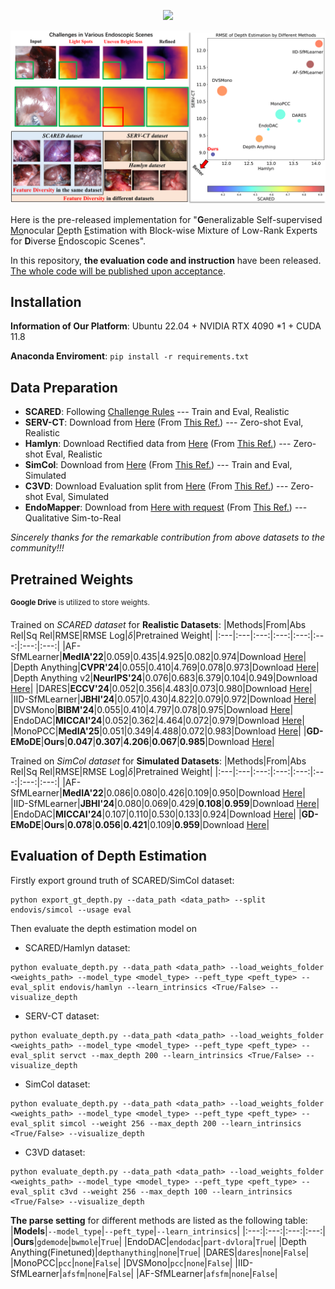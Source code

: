 <p align="center">
<img src="https://capsule-render.vercel.app/api?color=0000FF&type=waving&fontAlignY=35&text=GD-EMoDE&fontColor=FFFFFF&desc=Generalizable%20Self-supervised%20Monocular%20Depth%20Estimation%20for%20Diverse%20Endoscopic%20Scenes&height=250" />
</p>

![](assets/teaser.png)

Here is the pre-released implementation for "**G**eneralizable Self-supervised <ins>Mo</ins>nocular <ins>D</ins>epth <ins>E</ins>stimation with Block-wise Mixture of Low-Rank Experts for **D**iverse <ins>E</ins>ndoscopic Scenes". 

In this repository, **the evaluation code and instruction** have been released. <ins>The whole code will be published upon acceptance</ins>.

## Installation
**Information of Our Platform**: Ubuntu 22.04 + NVIDIA RTX 4090 *1 + CUDA 11.8

**Anaconda Enviroment**: `pip install -r requirements.txt`

## Data Preparation

- **SCARED**: Following [Challenge Rules](https://endovissub2019-scared.grand-challenge.org/) --- Train and Eval, Realistic
- **SERV-CT**: Download from [Here](https://www.ucl.ac.uk/interventional-surgical-sciences/weiss-open-research/weiss-open-data-server/serv-ct) (From [This Ref.](https://www.sciencedirect.com/science/article/pii/S1361841521003479)) --- Zero-shot Eval, Realistic
- **Hamlyn**: Download Rectified data from [Here](https://unizares-my.sharepoint.com/personal/recasens_unizar_es/_layouts/15/onedrive.aspx?id=%2Fpersonal%2Frecasens%5Funizar%5Fes%2FDocuments%2FDoctorado%2FEndo%2DDepth%2Dand%2DMotion%2FOpen%20access%20files%2Fhamlyn%5Fdata&ga=1) (From [This Ref.](https://ieeexplore.ieee.org/abstract/document/9478277)) --- Zero-shot Eval, Realistic
- **SimCol**: Download from [Here](https://rdr.ucl.ac.uk/articles/dataset/Simcol3D_-_3D_Reconstruction_during_Colonoscopy_Challenge_Dataset/24077763) (From [This Ref.](https://arxiv.org/abs/2307.11261)) --- Train and Eval, Simulated
- **C3VD**: Download Evaluation split from [Here](https://drive.google.com/drive/folders/1QfacGUjaD1-ByC1XvukUzu84HGdwKXhF) (From [This Ref.](https://link.springer.com/chapter/10.1007/978-3-031-73411-3_27)) --- Zero-shot Eval, Simulated
- **EndoMapper**: Download from [Here with request](https://www.synapse.org/#!Synapse:syn52137895) (From [This Ref.](https://www.nature.com/articles/s41597-023-02564-7)) --- Qualitative Sim-to-Real

_Sincerely thanks for the remarkable contribution from above datasets to the community!!!_

## Pretrained Weights
<sup>**Google Drive** is utilized to store weights.</sup>

Trained on _SCARED dataset_ for **Realistic Datasets**:
|Methods|From|Abs Rel|Sq Rel|RMSE|RMSE Log|$\delta$|Pretrained Weight|
|:---|:---|:---:|:---:|:---:|:---:|:---:|:---:|
|AF-SfMLearner|**MedIA'22**|0.059|0.435|4.925|0.082|0.974|Download [Here](https://github.com/ShuweiShao/AF-SfMLearner/tree/main?tab=readme-ov-file#-model-zoo)|
|Depth Anything|**CVPR'24**|0.055|0.410|4.769|0.078|0.973|Download [Here]()|
|Depth Anything v2|**NeurIPS'24**|0.076|0.683|6.379|0.104|0.949|Download [Here]()|
|DARES|**ECCV'24**|0.052|0.356|4.483|0.073|0.980|Download [Here](https://github.com/mobarakol/DARES?tab=readme-ov-file#model-zoo)|
|IID-SfMLearner|**JBHI'24**|0.057|0.430|4.822|0.079|0.972|Download [Here]()|
|DVSMono|**BIBM'24**|0.055|0.410|4.797|0.078|0.975|Download [Here](https://github.com/adam99goat/DVSMono/tree/main/AF_training_split)|
|EndoDAC|**MICCAI'24**|0.052|0.362|4.464|0.072|0.979|Download [Here](https://github.com/BeileiCui/EndoDAC/tree/main?tab=readme-ov-file#results)|
|MonoPCC|**MedIA'25**|0.051|0.349|4.488|0.072|0.983|Download [Here](https://github.com/adam99goat/MonoPCC/tree/main/evaluation_results/AF_training_split)|
|**GD-EMoDE**|**Ours**|**0.047**|**0.307**|**4.206**|**0.067**|**0.985**|Download [Here]()|

Trained on _SimCol dataset_ for **Simulated Datasets**:
|Methods|From|Abs Rel|Sq Rel|RMSE|RMSE Log|$\delta$|Pretrained Weight|
|:---|:---|:---:|:---:|:---:|:---:|:---:|:---:|
|AF-SfMLearner|**MedIA'22**|0.086|0.080|0.426|0.109|0.950|Download [Here]()|
|IID-SfMLearner|**JBHI'24**|0.080|0.069|0.429|**0.108**|**0.959**|Download [Here]()|
|EndoDAC|**MICCAI'24**|0.107|0.110|0.530|0.133|0.924|Download [Here]()|
|**GD-EMoDE**|**Ours**|**0.078**|**0.056**|**0.421**|0.109|**0.959**|Download [Here]()|

## Evaluation of Depth Estimation
Firstly export ground truth of SCARED/SimCol dataset:
```
python export_gt_depth.py --data_path <data_path> --split endovis/simcol --usage eval
```
Then evaluate the depth estimation model on
- SCARED/Hamlyn dataset:
```
python evaluate_depth.py --data_path <data_path> --load_weights_folder <weights_path> --model_type <model_type> --peft_type <peft_type> --eval_split endovis/hamlyn --learn_intrinsics <True/False> --visualize_depth
```
- SERV-CT dataset:
```
python evaluate_depth.py --data_path <data_path> --load_weights_folder <weights_path> --model_type <model_type> --peft_type <peft_type> --eval_split servct --max_depth 200 --learn_intrinsics <True/False> --visualize_depth
```
- SimCol dataset:
```
python evaluate_depth.py --data_path <data_path> --load_weights_folder <weights_path> --model_type <model_type> --peft_type <peft_type> --eval_split simcol --weight 256 --max_depth 200 --learn_intrinsics <True/False> --visualize_depth
```
- C3VD dataset:
```
python evaluate_depth.py --data_path <data_path> --load_weights_folder <weights_path> --model_type <model_type> --peft_type <peft_type> --eval_split c3vd --weight 256 --max_depth 100 --learn_intrinsics <True/False> --visualize_depth
```
**The parse setting** for different methods are listed as the following table:
|**Models**|`--model_type`|`--peft_type`|`--learn_intrinsics`|
|:---:|:---:|:---:|:---:|
|**Ours**|`gdemode`|`bwmole`|`True`|
|EndoDAC|`endodac`|`part-dvlora`|`True`|
|Depth Anything(Finetuned)|`depthanything`|`none`|`True`|
|DARES|`dares`|`none`|`False`|
|MonoPCC|`pcc`|`none`|`False`|
|DVSMono|`pcc`|`none`|`False`|
|IID-SfMLearner|`afsfm`|`none`|`False`|
|AF-SfMLearner|`afsfm`|`none`|`False`|

